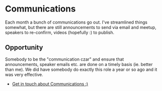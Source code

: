 Communications
==============

Each month a bunch of communications go out. I've streamlined things somewhat, but there are still announcements to send via email and meetup, speakers to re-confirm, videos (hopefully :) to publish.

Opportunity
-----------

Somebody to be the "communication czar" and ensure that announcements, speaker emails etc. are done on a timely basis (ie. better than me). We did have somebody do exactly this role a year or so ago and it was very effective.

* [Get in touch about Communications :)](mailto:mark@htb.io?subject=CocoaHeads%20Volunteering:%Communications)
